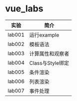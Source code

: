 # vue_labs

|实验|简介|
|---|---|
|lab001|运行example|
|lab002|模板语法|
|lab003|计算属性和观察者|
|lab004|Class与Style绑定|
|lab005|条件渲染|
|lab006|列表渲染|
|lab007|事件处理|
